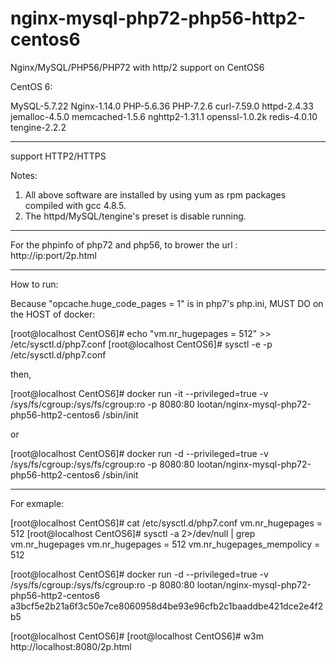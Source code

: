# nginx-mysql-php72-php56-http2-centos6
Nginx/MySQL/PHP56/PHP72 with http/2 support on CentOS6


CentOS 6:

MySQL-5.7.22
Nginx-1.14.0
PHP-5.6.36
PHP-7.2.6
curl-7.59.0
httpd-2.4.33
jemalloc-4.5.0
memcached-1.5.6
nghttp2-1.31.1
openssl-1.0.2k
redis-4.0.10
tengine-2.2.2

-----------------

support HTTP2/HTTPS

Notes: 
1. All above software are installed by using yum as rpm packages compiled with gcc 4.8.5. 
2. The httpd/MySQL/tengine's preset is disable running. 

-----------------

For the phpinfo of php72 and php56, to brower the url :
http://ip:port/2p.html

-----------------

How to run:

Because "opcache.huge_code_pages = 1" is in php7's php.ini, MUST DO on the HOST of docker:

[root@localhost CentOS6]# echo "vm.nr_hugepages = 512" >> /etc/sysctl.d/php7.conf
[root@localhost CentOS6]# sysctl -e -p /etc/sysctl.d/php7.conf

then,

[root@localhost CentOS6]# docker run -it --privileged=true -v /sys/fs/cgroup:/sys/fs/cgroup:ro -p 8080:80 lootan/nginx-mysql-php72-php56-http2-centos6 /sbin/init

or

[root@localhost CentOS6]# docker run -d  --privileged=true -v /sys/fs/cgroup:/sys/fs/cgroup:ro -p 8080:80 lootan/nginx-mysql-php72-php56-http2-centos6 /sbin/init

-----------------

For exmaple:

[root@localhost CentOS6]# cat /etc/sysctl.d/php7.conf
vm.nr_hugepages = 512
[root@localhost CentOS6]# sysctl -a 2>/dev/null | grep vm.nr_hugepages
vm.nr_hugepages = 512
vm.nr_hugepages_mempolicy = 512

[root@localhost CentOS6]# docker run -d --privileged=true -v /sys/fs/cgroup:/sys/fs/cgroup:ro -p 8080:80 lootan/nginx-mysql-php72-php56-http2-centos6
a3bcf5e2b21a6f3c50e7ce8060958d4be93e96cfb2c1baaddbe421dce2e4f2b5

[root@localhost CentOS6]#
[root@localhost CentOS6]# w3m http://localhost:8080/2p.html
